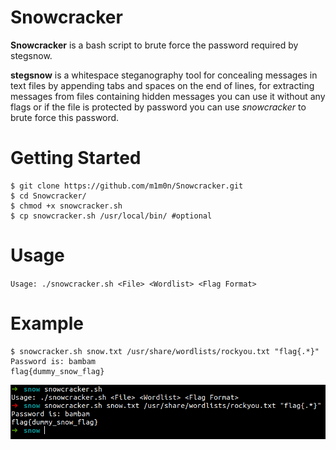 # Snowcracker
**Snowcracker** is a bash script to brute force the password required by stegsnow.

**stegsnow** is a whitespace steganography tool for concealing messages in text files by appending tabs and spaces on the end of lines, for extracting messages from files containing hidden messages you can use it without any flags or if the file is protected by password you can use _snowcracker_ to brute force this password.

# Getting Started
```
$ git clone https://github.com/m1m0n/Snowcracker.git
$ cd Snowcracker/
$ chmod +x snowcracker.sh
$ cp snowcracker.sh /usr/local/bin/ #optional
```

# Usage
`Usage: ./snowcracker.sh <File> <Wordlist> <Flag Format>`

# Example
```
$ snowcracker.sh snow.txt /usr/share/wordlists/rockyou.txt "flag{.*}"
Password is: bambam
flag{dummy_snow_flag}
```

![alt text](https://github.com/m1m0n/Snowcracker/blob/master/ex.png?raw=true)
